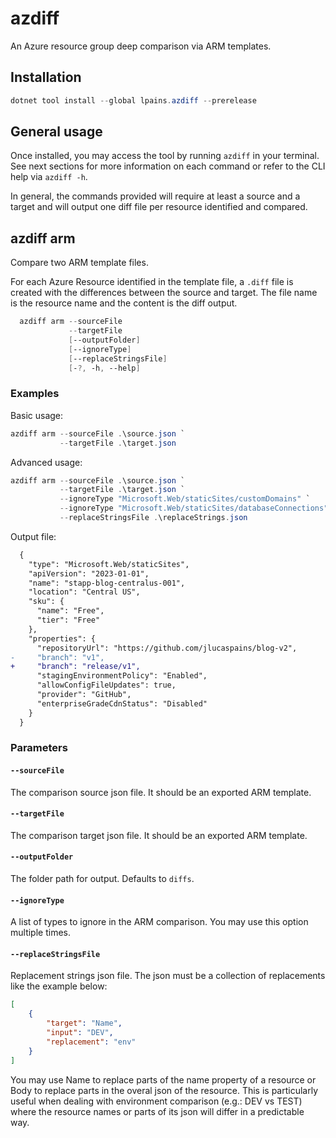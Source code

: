 # azdiff
An Azure resource group deep comparison via ARM templates.

## Installation
```powershell
dotnet tool install --global lpains.azdiff --prerelease
```

## General usage
Once installed, you may access the tool by running `azdiff` in your terminal. See next sections for more information on each command or refer to the CLI help via `azdiff -h`.

In general, the commands provided will require at least a source and a target and will output one diff file per resource identified and compared.

## azdiff arm
Compare two ARM template files. 

For each Azure Resource identified in the template file, a `.diff` file is created with the differences between the source and target. The file name is the resource name and the content is the diff output.

```powershell
  azdiff arm --sourceFile
             --targetFile
             [--outputFolder]
             [--ignoreType]
             [--replaceStringsFile]
             [-?, -h, --help]
```

### Examples
Basic usage:
```powershell
azdiff arm --sourceFile .\source.json `
           --targetFile .\target.json
```

Advanced usage:
```powershell
azdiff arm --sourceFile .\source.json `
           --targetFile .\target.json `
           --ignoreType "Microsoft.Web/staticSites/customDomains" `
           --ignoreType "Microsoft.Web/staticSites/databaseConnections" `
           --replaceStringsFile .\replaceStrings.json
```

Output file:
```diff
  {
    "type": "Microsoft.Web/staticSites",
    "apiVersion": "2023-01-01",
    "name": "stapp-blog-centralus-001",
    "location": "Central US",
    "sku": {
      "name": "Free",
      "tier": "Free"
    },
    "properties": {
      "repositoryUrl": "https://github.com/jlucaspains/blog-v2",
-     "branch": "v1",
+     "branch": "release/v1",
      "stagingEnvironmentPolicy": "Enabled",
      "allowConfigFileUpdates": true,
      "provider": "GitHub",
      "enterpriseGradeCdnStatus": "Disabled"
    }
  }

```

### Parameters
#### `--sourceFile`

The comparison source json file. It should be an exported ARM template.

#### `--targetFile`

The comparison target json file. It should be an exported ARM template.

#### `--outputFolder`

The folder path for output. Defaults to `diffs`.

#### `--ignoreType`

A list of types to ignore in the ARM comparison. You may use this option multiple times.

#### `--replaceStringsFile`

Replacement strings json file. The json must be a collection of replacements like the example below:

```json
[
    {
        "target": "Name",
        "input": "DEV",
        "replacement": "env"
    }
]
```

You may use Name to replace parts of the name property of a resource or Body to replace parts in the overal json of the resource. This is particularly useful when dealing with environment comparison (e.g.: DEV vs TEST) where the resource names or parts of its json will differ in a predictable way.